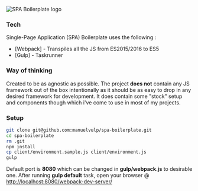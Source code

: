 ![SPA Boilerplate logo](https://raw.githubusercontent.com/manuelvulp/spa-boilerplate/master/client/assets/images/spa-bp.jpg)

### Tech

Single-Page Application (SPA) Boilerplate uses the following :
* [Webpack] - Transpiles all the JS from ES2015/2016 to ES5
* [Gulp] - Taskrunner

### Way of thinking

Created to be as agnostic as possible. The project **does not** contain any JS framework out of the box intentionally as it should be as easy to drop in any desired framework for development. It does contain some "stock" setup and components though which i've come to use in most of my projects.

### Setup

```sh
git clone git@github.com:manuelvulp/spa-boilerplate.git
cd spa-boilerplate
rm .git
npm install
cp client/environment.sample.js client/environment.js
gulp
```

Default port is **8080** which can be changed in **gulp/webpack.js** to desirable one. After running **gulp default** task, open your browser @ [http://localhost:8080/webpack-dev-server/]

[http://localhost:8080/webpack-dev-server/]: http://localhost:8080/webpack-dev-server/